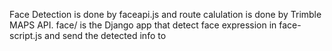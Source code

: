   Face Detection is done by faceapi.js and route calulation is done by Trimble MAPS API.
  face/ is the Django app that detect face expression in face-script.js and send the detected info to <script> in maps.html 
through localStorage.

![](https://github.com/rushuifang/hackbu/blob/master/face/static/face/pic_2.png)

![](https://github.com/rushuifang/hackbu/blob/master/face/static/face/pic_4.png)

